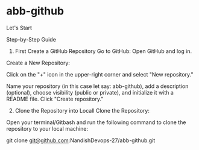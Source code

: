 # abb-github

Let's Start

Step-by-Step Guide
1. First Create a GitHub Repository
Go to GitHub: Open GitHub and log in.

Create a New Repository:

Click on the "+" icon in the upper-right corner and select "New repository."

Name your repository (in this case let say: abb-github), add a description (optional), choose visibility (public or private), and initialize it with a README file. Click "Create repository."

2. Clone the Repository into Locall
Clone the Repository:

Open your terminal/Gitbash and run the following command to clone the repository to your local machine:

git clone git@github.com:NandishDevops-27/abb-github.git